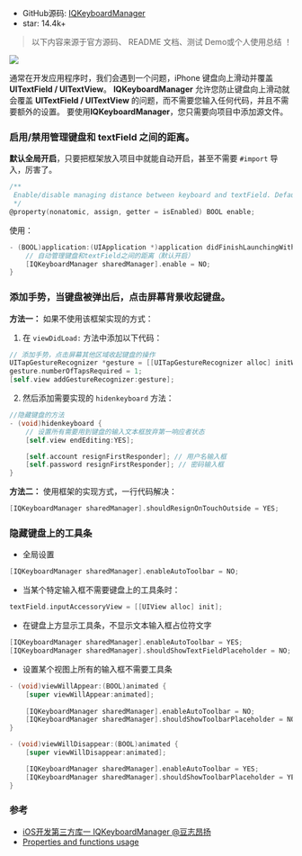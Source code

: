 * GitHub源码: [IQKeyboardManager](https://github.com/hackiftekhar/IQKeyboardManager)
* star: 14.4k+

> 以下内容来源于官方源码、 README 文档、测试 Demo或个人使用总结 ！

![](http://upload-images.jianshu.io/upload_images/2648731-86a3f713e7c705c2.png?imageMogr2/auto-orient/strip%7CimageView2/2/w/1240)

通常在开发应用程序时，我们会遇到一个问题，iPhone 键盘向上滑动并覆盖 **UITextField / UITextView**。 **IQKeyboardManager** 允许您防止键盘向上滑动就会覆盖 **UITextField / UITextView** 的问题，而不需要您输入任何代码，并且不需要额外的设置。 要使用**IQKeyboardManager**，您只需要向项目中添加源文件。

### 启用/禁用管理键盘和 textField 之间的距离。
**默认全局开启**，只要把框架放入项目中就能自动开启，甚至不需要 `#import` 导入，厉害了。

```objectivec
/**
 Enable/disable managing distance between keyboard and textField. Default is YES(Enabled when class loads in `+(void)load` method).
 */
@property(nonatomic, assign, getter = isEnabled) BOOL enable;
```
使用：
```objectivec
- (BOOL)application:(UIApplication *)application didFinishLaunchingWithOptions:(NSDictionary *)launchOptions {
    // 自动管理键盘和textField之间的距离（默认开启）
    [IQKeyboardManager sharedManager].enable = NO;
}
```

### 添加手势，当键盘被弹出后，点击屏幕背景收起键盘。

**方法一：** 如果不使用该框架实现的方式：
1. 在 `viewDidLoad:` 方法中添加以下代码：
 ```objectivec
// 添加手势，点击屏幕其他区域收起键盘的操作
UITapGestureRecognizer *gesture = [[UITapGestureRecognizer alloc] initWithTarget:self action:@selector(hidenkeyboard)];
gesture.numberOfTapsRequired = 1;
[self.view addGestureRecognizer:gesture];
```

2. 然后添加需要实现的 `hidenkeyboard` 方法：
```objectivec
//隐藏键盘的方法
- (void)hidenkeyboard {
    // 设置所有需要用到键盘的输入文本框放弃第一响应者状态
    [self.view endEditing:YES];

    [self.account resignFirstResponder]; // 用户名输入框
    [self.password resignFirstResponder]; // 密码输入框
}
```

**方法二：** 使用框架的实现方式，一行代码解决：
```objectivec
[IQKeyboardManager sharedManager].shouldResignOnTouchOutside = YES;
```

### 隐藏键盘上的工具条

* 全局设置

```objectivec
[IQKeyboardManager sharedManager].enableAutoToolbar = NO;
```
* 当某个特定输入框不需要键盘上的工具条时：

```objectivec
textField.inputAccessoryView = [[UIView alloc] init];
```

* 在键盘上方显示工具条，不显示文本输入框占位符文字

```objectivec
[IQKeyboardManager sharedManager].enableAutoToolbar = YES;
[IQKeyboardManager sharedManager].shouldShowTextFieldPlaceholder = NO;
```

* 设置某个视图上所有的输入框不需要工具条

```objectivec
- (void)viewWillAppear:(BOOL)animated {
    [super viewWillAppear:animated];
    
    [IQKeyboardManager sharedManager].enableAutoToolbar = NO;
    [IQKeyboardManager sharedManager].shouldShowToolbarPlaceholder = NO;
}

- (void)viewWillDisappear:(BOOL)animated {
    [super viewWillDisappear:animated];

    [IQKeyboardManager sharedManager].enableAutoToolbar = YES;
    [IQKeyboardManager sharedManager].shouldShowToolbarPlaceholder = YES;
}
```

### 参考
* [iOS开发第三方库一 IQKeyboardManager @豆志昂扬](http://www.jianshu.com/p/01c0682003a9)
* [Properties and functions usage](https://github.com/hackiftekhar/IQKeyboardManager/blob/master/PROPERTIES%20%26%20FUNCTIONS.md)
